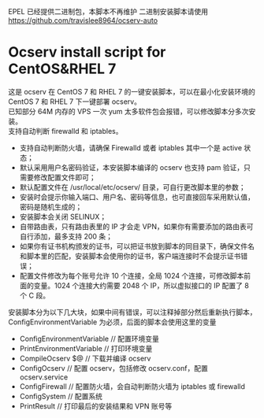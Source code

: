 EPEL 已经提供二进制包，本脚本不再维护
二进制安装脚本请使用 https://github.com/travislee8964/ocserv-auto


Ocserv install script for CentOS&RHEL 7
=======================================
这是 ocserv 在 CentOS 7 和 RHEL 7 的一键安装脚本，可以在最小化安装环境的 CentOS 7 和 RHEL 7 下一键部署 ocserv。<br />
已知部分 64M 内存的 VPS 一次 yum 太多软件包会报错，可以修改脚本分多次安装。<br />
支持自动判断 firewalld 和 iptables。<br />

* 支持自动判断防火墙，请确保 Firewalld 或者 iptables 其中一个是 active 状态；<br />
* 默认采用用户名密码验证，本安装脚本编译的 ocserv 也支持 pam 验证，只需要修改配置文件即可；<br />
* 默认配置文件在 /usr/local/etc/ocserv/ 目录，可自行更改脚本里的参数；<br />
* 安装时会提示你输入端口、用户名、密码等信息，也可直接回车采用默认值，密码是随机生成的；<br />
* 安装脚本会关闭 SELINUX；<br />
* 自带路由表，只有路由表里的 IP 才会走 VPN，如果你有需要添加的路由表可自行添加，最多支持 200 条；<br />
* 如果你有证书机构颁发的证书，可以把证书放到脚本的同目录下，确保文件名和脚本里的匹配，安装脚本会使用你的证书，客户端连接时不会提示证书错误；<br />
* 配置文件修改为每个账号允许 10 个连接，全局 1024 个连接，可修改脚本前面的变量。1024 个连接大约需要 2048 个 IP，所以虚拟接口的 IP 配置了 8 个 C 段。<br />

安装脚本分为以下几大块，如果中间有错误，可以注释掉部分然后重新执行脚本，ConfigEnvironmentVariable 为必须，后面的脚本会使用这里的变量<br />

* ConfigEnvironmentVariable // 配置环境变量<br />
* PrintEnvironmentVariable // 打印环境变量<br />
* CompileOcserv $@ // 下载并编译 ocserv<br />
* ConfigOcserv // 配置 ocserv，包括修改 ocserv.conf，配置 ocserv.service<br />
* ConfigFirewall // 配置防火墙，会自动判断防火墙为 iptables 或 firewalld<br />
* ConfigSystem  // 配置系统<br />
* PrintResult // 打印最后的安装结果和 VPN 账号等<br />
